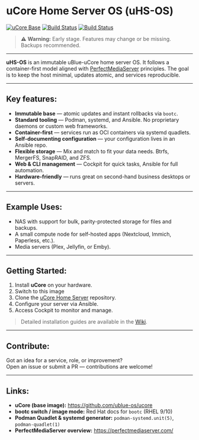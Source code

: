 # uCore Home Server OS (uHS-OS)
[![uCore Base](https://img.shields.io/badge/Base-uCore-orange)](https://github.com/ublue-os/ucore)
[![Build Status](https://img.shields.io/badge/Build-bootc-green)](#)
[![Build Status](https://github.com/Myself4626/uCore-Home-Server-OS/actions/workflows/build.yml/badge.svg?branch=main)](https://github.com/Myself4626/uCore-Home-Server-OS/actions/workflows/build.yml)

> ⚠️ **Warning:** Early stage. Features may change or be missing. Backups recommended.

---

**uHS-OS** is an immutable uBlue-uCore home server OS. It follows a container-first model aligned with [PerfectMediaServer](https://perfectmediaserver.com/) principles. The goal is to keep the host minimal, updates atomic, and services reproducible.

---

## Key features:
- **Immutable base** — atomic updates and instant rollbacks via `bootc`.
- **Standard tooling** — Podman, systemd, and Ansible. No proprietary daemons or custom web frameworks.
- **Container-first** — services run as OCI containers via systemd quadlets.
- **Self-documenting configuration** — your configuration lives in an Ansible repo.
- **Flexible storage** — Mix and match to fit your data needs. Btrfs, MergerFS, SnapRAID, and ZFS.
- **Web & CLI management** — Cockpit for quick tasks, Ansible for full automation.
- **Hardware-friendly** — runs great on second-hand business desktops or servers.

---

## Example Uses:

- NAS with support for bulk, parity-protected storage for files and backups.
- A small compute node for self-hosted apps (Nextcloud, Immich, Paperless, etc.).
- Media servers (Plex, Jellyfin, or Emby).

---

## Getting Started:

1. Install **uCore** on your hardware.
2. Switch to this image
3. Clone the [uCore Home Server](https://github.com/Myself4626/uCore-Home-Server) repository.
4. Configure your server via Ansible.
5. Access Cockpit to monitor and manage.

> Detailed installation guides are available in the [Wiki](./wiki).

---

## Contribute:

Got an idea for a service, role, or improvement?  
Open an issue or submit a PR — contributions are welcome!

---

## Links:
- **uCore (base image):** https://github.com/ublue-os/ucore  
- **bootc switch / image mode:** Red Hat docs for `bootc` (RHEL 9/10)  
- **Podman Quadlet & systemd generator:** `podman-systemd.unit(5)`, `podman-quadlet(1)`  
- **PerfectMediaServer overview:** https://perfectmediaserver.com/
